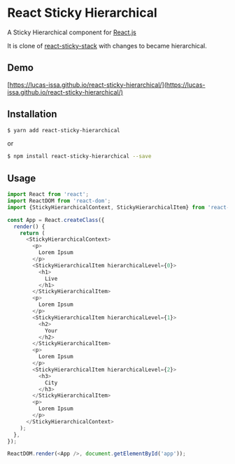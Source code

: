 
React Sticky Hierarchical
=========================

A Sticky Hierarchical component for [React.js](http://facebook.github.io/react/)

It is clone of [react-sticky-stack](https://github.com/YPlan/react-sticky-stack) with changes to became hierarchical. 

Demo
----

[https://lucas-issa.github.io/react-sticky-hierarchical/](https://lucas-issa.github.io/react-sticky-hierarchical/)

Installation
------------

```sh
$ yarn add react-sticky-hierarchical
```
or
```sh
$ npm install react-sticky-hierarchical --save
```

Usage
-----

```javascript
import React from 'react';
import ReactDOM from 'react-dom';
import {StickyHierarchicalContext, StickyHierarchicalItem} from 'react-sticky-hierarchical';

const App = React.createClass({
  render() {
    return (
      <StickyHierarchicalContext>
        <p>
          Lorem Ipsum
        </p>
        <StickyHierarchicalItem hierarchicalLevel={0}>
          <h1>
            Live
          </h1>
        </StickyHierarchicalItem>
        <p>
          Lorem Ipsum
        </p>
        <StickyHierarchicalItem hierarchicalLevel={1}>
          <h2>
            Your
          </h2>
        </StickyHierarchicalItem>
        <p>
          Lorem Ipsum
        </p>
        <StickyHierarchicalItem hierarchicalLevel={2}>
          <h3>
            City
          </h3>
        </StickyHierarchicalItem>
        <p>
          Lorem Ipsum
        </p>
      </StickyHierarchicalContext>
    );
  },
});

ReactDOM.render(<App />, document.getElementById('app'));
```
